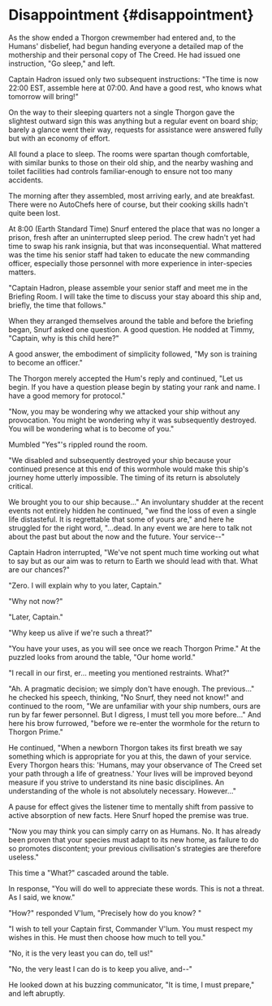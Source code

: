 # Disappointment {#disappointment}

As the show ended a Thorgon crewmember had entered and, to the Humans&#039; disbelief, had begun handing everyone a detailed map of the mothership and their personal copy of The Creed. He had issued one instruction, &quot;Go sleep,&quot; and left.

Captain Hadron issued only two subsequent instructions: &quot;The time is now 22:00 EST, assemble here at 07:00\. And have a good rest, who knows what tomorrow will bring!&quot;

On the way to their sleeping quarters not a single Thorgon gave the slightest outward sign this was anything but a regular event on board ship; barely a glance went their way, requests for assistance were answered fully but with an economy of effort.

All found a place to sleep. The rooms were spartan though comfortable, with similar bunks to those on their old ship, and the nearby washing and toilet facilities had controls familiar-enough to ensure not too many accidents.

The morning after they assembled, most arriving early, and ate breakfast. There were no AutoChefs here of course, but their cooking skills hadn&#039;t quite been lost.

At 8:00 (Earth Standard Time) Snurf entered the place that was no longer a prison, fresh after an uninterrupted sleep period. The crew hadn&#039;t yet had time to swap his rank insignia, but that was inconsequential. What mattered was the time his senior staff had taken to educate the new commanding officer, especially those personnel with more experience in inter-species matters.

&quot;Captain Hadron, please assemble your senior staff and meet me in the Briefing Room. I will take the time to discuss your stay aboard this ship and, briefly, the time that follows.&quot;

When they arranged themselves around the table and before the briefing began, Snurf asked one question. A good question. He nodded at Timmy, &quot;Captain, why is this child here?&quot;

A good answer, the embodiment of simplicity followed, &quot;My son is training to become an officer.&quot;

The Thorgon merely accepted the Hum&#039;s reply and continued, &quot;Let us begin. If you have a question please begin by stating your rank and name. I have a good memory for protocol.&quot;

&quot;Now, you may be wondering why we attacked your ship without any provocation. You might be wondering why it was subsequently destroyed. You will be wondering what is to become of you.&quot;

Mumbled &quot;Yes&quot;&#039;s rippled round the room.

&quot;We disabled and subsequently destroyed your ship because your continued presence at this end of this wormhole would make this ship&#039;s journey home utterly impossible. The timing of its return is absolutely critical.

We brought you to our ship because…&quot; An involuntary shudder at the recent events not entirely hidden he continued, &quot;we find the loss of even a single life distasteful. It is regrettable that some of yours are,&quot; and here he struggled for the right word, &quot;…dead. In any event we are here to talk not about the past but about the now and the future. Your service--&quot;

Captain Hadron interrupted, &quot;We&#039;ve not spent much time working out what to say but as our aim was to return to Earth we should lead with that. What are our chances?&quot;

&quot;Zero. I will explain why to you later, Captain.&quot;

&quot;Why not now?&quot;

&quot;Later, Captain.&quot;

&quot;Why keep us alive if we&#039;re such a threat?&quot;

&quot;You have your uses, as you will see once we reach Thorgon Prime.&quot; At the puzzled looks from around the table, &quot;Our home world.&quot;

&quot;I recall in our first, er… meeting you mentioned restraints. What?&quot;

&quot;Ah. A pragmatic decision; we simply don&#039;t have enough. The previous…&quot; he checked his speech, thinking, &quot;No Snurf, they need not know!&quot; and continued to the room, &quot;We are unfamiliar with your ship numbers, ours are run by far fewer personnel. But I digress, I must tell you more before…&quot; And here his brow furrowed, &quot;before we re-enter the wormhole for the return to Thorgon Prime.&quot;

He continued, &quot;When a newborn Thorgon takes its first breath we say something which is appropriate for you at this, the dawn of your service. Every Thorgon hears this: &#039;Humans, may your observance of The Creed set your path through a life of greatness.&#039; Your lives will be improved beyond measure if you strive to understand its nine basic disciplines. An understanding of the whole is not absolutely necessary. However…&quot;

A pause for effect gives the listener time to mentally shift from passive to active absorption of new facts. Here Snurf hoped the premise was true.

&quot;Now you may think you can simply carry on as Humans. No. It has already been proven that your species must adapt to its new home, as failure to do so promotes discontent; your previous civilisation&#039;s strategies are therefore useless.&quot;

This time a &quot;What?&quot; cascaded around the table.

In response, &quot;You will do well to appreciate these words. This is not a threat. As I said, we know.&quot;

&quot;How?&quot; responded V&#039;lum, &quot;Precisely how do you know? &quot;

&quot;I wish to tell your Captain first, Commander V&#039;lum. You must respect my wishes in this. He must then choose how much to tell you.&quot;

&quot;No, it is the very least you can do, tell us!&quot;

&quot;No, the very least I can do is to keep you alive, and--&quot;

He looked down at his buzzing communicator, &quot;It is time, I must prepare,&quot; and left abruptly.